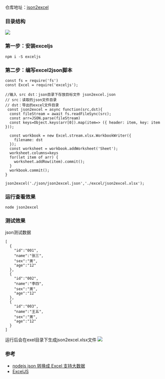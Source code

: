 
仓库地址：[json2excel](https://github.com/XingGuoZM/node-scripts/blob/master/json2excel.js)  
### 目录结构  
![](https://img2020.cnblogs.com/blog/1347757/202008/1347757-20200801004323198-1414268881.png)

### 第一步：安装exceljs  
```
npm i -S exceljs
```

### 第二步：编写excel2json脚本  
```
const fs = require('fs')
const Excel = require('exceljs');

//输入 src dst：json目录下存放目标文件 json2excel.json
// src：读取的json文件目录
// dst：导出的excel文件目录
 const json2excel = async function(src,dst){
  const fileStream = await fs.readFileSync(src);
  const arr=JSON.parse(fileStream)
  const keys=Object.keys(arr[0]).map(item=> ({ header: item, key: item }));

  const workbook = new Excel.stream.xlsx.WorkbookWriter({
    filename: dst
  });
  const worksheet = workbook.addWorksheet('Sheet');
  worksheet.columns=keys
  for(let item of arr) {
    worksheet.addRow(item).commit();
  }
  workbook.commit();
}

json2excel('./json/json2excel.json','./excel/json2excel.xlsx');
```
### 运行查看效果  
```
node json2excel
```

### 测试效果  
json测试数据
```
[
  {
    "id":"001",
    "name":"张三",
    "sex":"男",
    "age":"12"
  },
  {
    "id":"002",
    "name":"李四",
    "sex":"男",
    "age":"12"
  },
  {
    "id":"003",
    "name":"王五",
    "sex":"男",
    "age":"12"
  }
]
```
运行后会在exel目录下生成json2excel.xlsx文件
![](https://img2020.cnblogs.com/blog/1347757/202008/1347757-20200801004437037-1311461026.png)


### 参考  
- [nodejs json 转换成 Excel 支持大数据](https://www.jianshu.com/p/8aa148435499)  
- [ExcelJS](https://github.com/exceljs/exceljs/blob/master/README_zh.md#%E8%AF%BB-xlsx)
